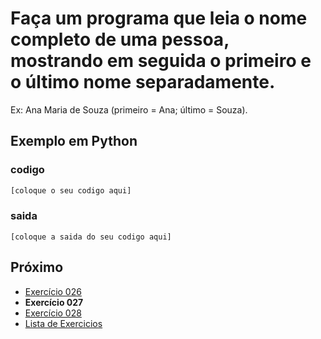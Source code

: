 # Faça um programa que leia o nome completo de uma pessoa, mostrando em seguida o primeiro e o último nome separadamente.

Ex: Ana Maria de Souza (primeiro = Ana; último = Souza).

## Exemplo em Python

### codigo

``` python
[coloque o seu codigo aqui]
```

### saida

```
[coloque a saida do seu codigo aqui]
```

## Próximo

- [Exercício 026](../../026/python)
- **Exercício 027**
- [Exercício 028](../../028/python)
- [Lista de Exercicios](../../)

